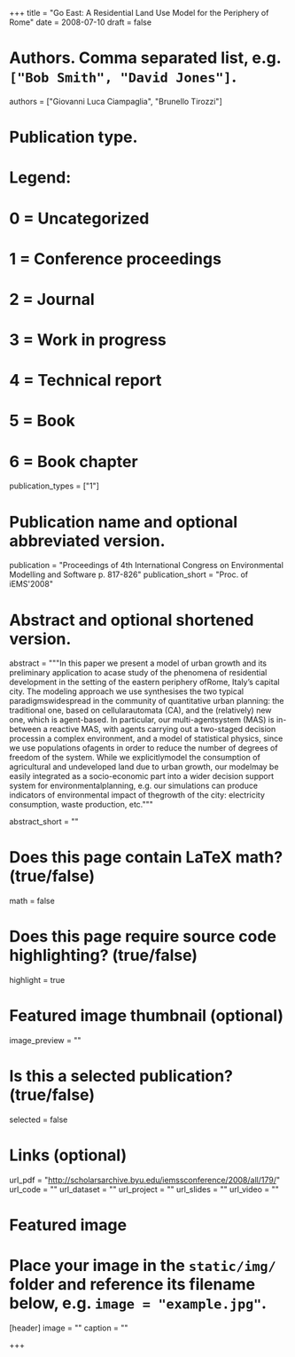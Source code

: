 +++
title = "Go East: A Residential Land Use Model for the Periphery of Rome"
date = 2008-07-10
draft = false

# Authors. Comma separated list, e.g. `["Bob Smith", "David Jones"]`.
authors = ["Giovanni Luca Ciampaglia", "Brunello Tirozzi"]

# Publication type.
# Legend:
# 0 = Uncategorized
# 1 = Conference proceedings
# 2 = Journal
# 3 = Work in progress
# 4 = Technical report
# 5 = Book
# 6 = Book chapter
publication_types = ["1"]

# Publication name and optional abbreviated version.
publication = "Proceedings of 4th International Congress on Environmental Modelling and Software p. 817-826"
publication_short = "Proc. of iEMS'2008"

# Abstract and optional shortened version.
abstract = """In this paper we present a model of urban growth and its
preliminary application to acase study of the phenomena of residential
development in the setting of the eastern periphery ofRome, Italy’s capital
city. The modeling approach we use synthesises the two typical
paradigmswidespread in the community of quantitative urban planning: the
traditional one, based on cellularautomata (CA), and the (relatively) new one,
which is agent-based. In particular, our multi-agentsystem (MAS) is in-between a
reactive MAS, with agents carrying out a two-staged decision processin a complex
environment, and a model of statistical physics, since we use populations
ofagents in order to reduce the number of degrees of freedom of the system.
While we explicitlymodel the consumption of agricultural and undeveloped land
due to urban growth, our modelmay be easily integrated as a socio-economic part
into a wider decision support system for environmentalplanning, e.g. our
simulations can produce indicators of environmental impact of thegrowth of the
city: electricity consumption, waste production, etc."""

abstract_short = ""

# Does this page contain LaTeX math? (true/false)
math = false

# Does this page require source code highlighting? (true/false)
highlight = true

# Featured image thumbnail (optional)
image_preview = ""

# Is this a selected publication? (true/false)
selected = false

# Links (optional)
url_pdf = "http://scholarsarchive.byu.edu/iemssconference/2008/all/179/"
url_code = ""
url_dataset = ""
url_project = ""
url_slides = ""
url_video = ""

# Featured image
# Place your image in the `static/img/` folder and reference its filename below, e.g. `image = "example.jpg"`.
[header]
image = ""
caption = ""

+++
